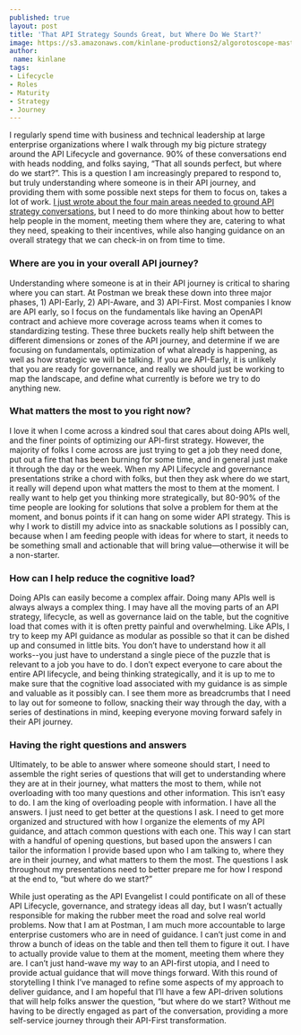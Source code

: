 ```yaml
---
published: true
layout: post
title: 'That API Strategy Sounds Great, but Where Do We Start?'
image: https://s3.amazonaws.com/kinlane-productions2/algorotoscope-master/norman-rockwell-ruby-bridges-city-clouds-waterfront.jpg
author:
 name: kinlane
tags:
- Lifecycle
- Roles
- Maturity
- Strategy
- Journey
---
```

I regularly spend time with business and technical leadership at large enterprise organizations where I walk through my big picture strategy around the API Lifecycle and governance. 90% of these conversations end with heads nodding, and folks saying, “That all sounds perfect, but where do we start?”. This is a question I am increasingly prepared to respond to, but truly understanding where someone is in their API journey, and providing them with some possible next steps for them to focus on, takes a lot of work. [I just wrote about the four main areas needed to ground API strategy conversations](https://apievangelist.com/2022/11/08/the-four-most-important-dimensions-that-block-api-progress/), but I need to do more thinking about how to better help people in the moment, meeting them where they are, catering to what they need, speaking to their incentives, while also hanging guidance on an overall strategy that we can check-in on from time to time.

### Where are you in your overall API journey?
Understanding where someone is at in their API journey is critical to sharing where you can start. At Postman we break these down into three major phases, 1) API-Early, 2) API-Aware, and 3) API-First. Most companies I know are API early, so I focus on the fundamentals like having an OpenAPI contract and achieve more coverage across teams when it comes to standardizing testing. These three buckets really help shift between the different dimensions or zones of the API journey, and determine if we are focusing on fundamentals, optimization of what already is happening, as well as how strategic we will be talking. If you are API-Early, it is unlikely that you are ready for governance, and really we should just be working to map the landscape, and define what currently is before we try to do anything new.

### What matters the most to you right now?
I love it when I come across a kindred soul that cares about doing APIs well, and the finer points of optimizing our API-first strategy. However, the majority of folks I come across are just trying to get a job they need done, put out a fire that has been burning for some time, and in general just make it through the day or the week. When my API Lifecycle and governance presentations strike a chord with folks, but then they ask where do we start, it really will depend upon what matters the most to them at the moment. I really want to help get you thinking more strategically, but 80-90% of the time people are looking for solutions that solve a problem for them at the moment, and bonus points if it can hang on some wider API strategy. This is why I work to distill my advice into as snackable solutions as I possibly can, because when I am feeding people with ideas for where to start, it needs to be something small and actionable that will bring value—otherwise it will be a non-starter.

### How can I help reduce the cognitive load?
Doing APIs can easily become a complex affair. Doing many APIs well is always always a complex thing. I may have all the moving parts of an API strategy, lifecycle, as well as governance laid on the table, but the cognitive load that comes with it is often pretty painful and overwhelming. Like APIs, I try to keep my API guidance as modular as possible so that it can be dished up and consumed in little bits. You don’t have to understand how it all works--you just have to understand a single piece of the puzzle that is relevant to a job you have to do. I don’t expect everyone to care about the entire API lifecycle, and being thinking strategically, and it is up to me to make sure that the cognitive load associated with my guidance is as simple and valuable as it possibly can. I see them more as breadcrumbs that I need to lay out for someone to follow, snacking their way through the day, with a series of destinations in mind, keeping everyone moving forward safely in their API journey.

### Having the right questions and answers
Ultimately, to be able to answer where someone should start, I need to assemble the right series of questions that will get to understanding where they are at in their journey, what matters the most to them, while not overloading with too many questions and other information. This isn’t easy to do. I am the king of overloading people with information. I have all the answers. I just need to get better at the questions I ask. I need to get more organized and structured with how I organize the elements of my API guidance, and attach common questions with each one. This way I can start with a handful of opening questions, but based upon the answers I can tailor the information I provide based upon who I am talking to, where they are in their journey, and what matters to them the most. The questions I ask throughout my presentations need to better prepare me for how I respond at the end to, “but where do we start?”

While just operating as the API Evangelist I could pontificate on all of these API Lifecycle, governance, and strategy ideas all day, but I wasn’t actually responsible for making the rubber meet the road and solve real world problems. Now that I am at Postman, I am much more accountable to large enterprise customers who are in need of guidance. I can’t just come in and throw a bunch of ideas on the table and then tell them to figure it out. I have to actually provide value to them at the moment, meeting them where they are. I can’t just hand-wave my way to an API-first utopia, and I need to provide actual guidance that will move things forward. With this round of storytelling I think I’ve managed to refine some aspects of my approach to deliver guidance, and I am hopeful that I’ll have a few API-driven solutions that will help folks answer the question, “but where do we start? Without me having to be directly engaged as part of the conversation, providing a more self-service journey through their API-First transformation.
